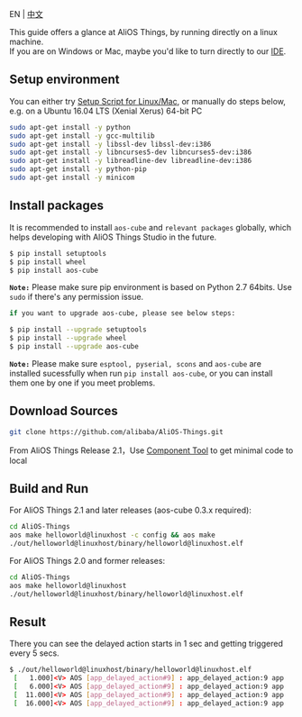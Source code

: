 EN | [中文](Quick-Start.zh)

This guide offers a glance at AliOS Things, by running directly on a linux machine.  
If you are on Windows or Mac, maybe you'd like to turn directly to our [IDE](AliOS-Things-Studio).

## Setup environment

You can either try [Setup Script for Linux/Mac](https://alios-things-public.oss-cn-hangzhou.aliyuncs.com/setup_linux_osx.sh), or manually do steps below,  
e.g. on a Ubuntu 16.04 LTS (Xenial Xerus) 64-bit PC

```bash
sudo apt-get install -y python
sudo apt-get install -y gcc-multilib
sudo apt-get install -y libssl-dev libssl-dev:i386
sudo apt-get install -y libncurses5-dev libncurses5-dev:i386
sudo apt-get install -y libreadline-dev libreadline-dev:i386
sudo apt-get install -y python-pip
sudo apt-get install -y minicom
```

## Install packages

It is recommended to install `aos-cube` and `relevant packages` globally, which helps developing with AliOS Things Studio in the future.
```bash
$ pip install setuptools
$ pip install wheel
$ pip install aos-cube
```
**`Note:`** Please make sure pip environment is based on Python 2.7 64bits. Use `sudo` if there's any permission issue.

```bash
if you want to upgrade aos-cube, please see below steps:

$ pip install --upgrade setuptools
$ pip install --upgrade wheel
$ pip install --upgrade aos-cube
```
**`Note:`** Please make sure `esptool, pyserial, scons` and `aos-cube` are installed sucessfully when run `pip install aos-cube`, or you can install them one by one if you meet problems.

## Download Sources

```bash
git clone https://github.com/alibaba/AliOS-Things.git
```
From AliOS Things Release 2.1，Use [Component Tool](https://aliosthings.iot.aliyun.com/aos/download) to get minimal code to local

## Build and Run

For AliOS Things 2.1 and later releases (aos-cube 0.3.x required):
```bash
cd AliOS-Things
aos make helloworld@linuxhost -c config && aos make
./out/helloworld@linuxhost/binary/helloworld@linuxhost.elf
```

For AliOS Things 2.0 and former releases:
```bash
cd AliOS-Things
aos make helloworld@linuxhost
./out/helloworld@linuxhost/binary/helloworld@linuxhost.elf
```

## Result

There you can see the delayed action starts in 1 sec and getting triggered every 5 secs.
```bash
$ ./out/helloworld@linuxhost/binary/helloworld@linuxhost.elf
 [   1.000]<V> AOS [app_delayed_action#9] : app_delayed_action:9 app
 [   6.000]<V> AOS [app_delayed_action#9] : app_delayed_action:9 app
 [  11.000]<V> AOS [app_delayed_action#9] : app_delayed_action:9 app
 [  16.000]<V> AOS [app_delayed_action#9] : app_delayed_action:9 app
 ```
